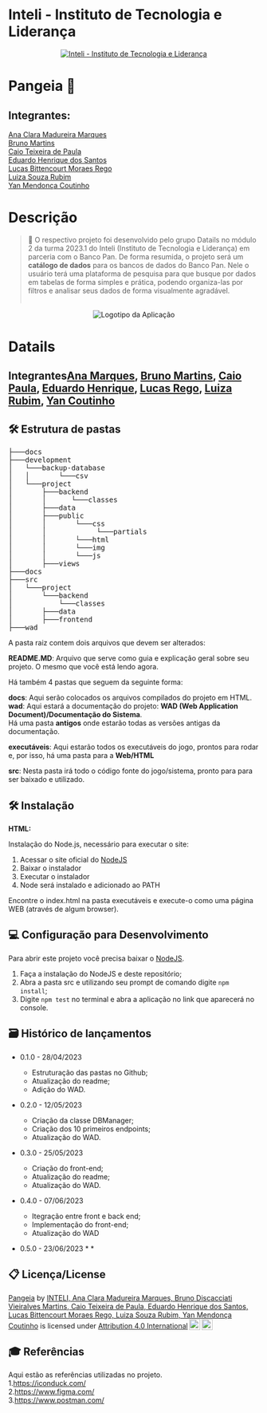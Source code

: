# Inteli - Instituto de Tecnologia e Liderança 


<p align="center">
<a href= "https://www.inteli.edu.br/"><img src="https://www.inteli.edu.br/wp-content/uploads/2021/08/20172028/marca_1-2.png" alt="Inteli - Instituto de Tecnologia e Liderança" border="0"></a>
</p>

# Pangeia 📝
## Integrantes: 
   <a href="https://www.linkedin.com/in/ana-clara-madureira-marques/">Ana Clara Madureira Marques</a><br>
    <a href="https://www.linkedin.com/in/bruno-martins-2b6742269/">Bruno Martins</a><br>
    <a href="https://www.linkedin.com/in/caio-paula-36b187264/">Caio Teixeira de Paula </a><br>
    <a href="http://linkedin.com/in/eduardo-henrique-dos-santos-8b24451b8">Eduardo Henrique dos Santos</a><br>
    <a href="https://www.linkedin.com/in/lucas-rego-90469a271/">Lucas Bittencourt Moraes Rego</a><br>
    <a href="https://www.linkedin.com/in/luiza-rubim/">Luiza Souza Rubim</a><br>
    <a href="https://www.linkedin.com/in/yan-m-coutinho/"> Yan Mendonça Coutinho </a><br>
# Descrição 
> 📜 O respectivo projeto foi desenvolvido pelo grupo Datails no módulo 2 da turma 2023.1 do Inteli (Instituto de Tecnologia e Liderança) em parceria com o Banco Pan. De forma resumida, o projeto será um <strong>catálogo de dados</strong> para os bancos de dados do Banco Pan. Nele o usuário terá uma plataforma de pesquisa para que busque por dados em tabelas de forma simples e prática, podendo organiza-las por filtros e analisar seus dados de forma visualmente agradável.
<br><br>
<p align="center">
<img src="" alt="Logotipo da Aplicação" border="0">
</p>

# Datails 
## Integrantes<a href="https://www.linkedin.com/in/ana-clara-madureira-marques/">Ana Marques</a>, <a href="https://www.linkedin.com/in/bruno-martins-2b6742269/">Bruno Martins</a>, <a href="https://www.linkedin.com/in/caio-paula-36b187264/">Caio Paula</a>, <a href="http://linkedin.com/in/eduardo-henrique-dos-santos-8b24451b8">Eduardo Henrique</a>, <a href="https://www.linkedin.com/in/lucas-rego-90469a271/">Lucas Rego</a>, <a href="https://www.linkedin.com/in/luiza-rubim/">Luiza Rubim</a>, <a href="https://www.linkedin.com/in/yan-m-coutinho/"> Yan Coutinho </a>

## 🛠 Estrutura de pastas

<pre>
├───docs
├───development
│   └───backup-database
│   │       └───csv
│   └───project
│       ├───backend
│       │      └───classes
│       ├───data
│       ├───public
│       │       └───css
│       │            └───partials
│       │       └───html
│       │       └───img
│       │       └───js
│       ├───views
├───docs
├───src
│   └───project
│       └───backend
│           └───classes
│       ├───data
│       ├───frontend
├───wad
</pre>

A pasta raiz contem dois arquivos que devem ser alterados:

<b>README.MD</b>: Arquivo que serve como guia e explicação geral sobre seu projeto. O mesmo que você está lendo agora.

Há também 4 pastas que seguem da seguinte forma:

<b>docs</b>: Aqui serão colocados os arquivos compilados do projeto em HTML.
<br>
<b>wad</b>: Aqui estará a documentação do projeto: <b>WAD (Web Application Document)/Documentação do Sistema</b>.
<br>
Há uma pasta <b>antigos</b> onde estarão todas as versões antigas da documentação.

<b>executáveis</b>: Aqui estarão todos os executáveis do jogo, prontos para rodar e, por isso, há uma pasta para a <b>Web/HTML</b>

<b>src</b>: Nesta pasta irá todo o código fonte do jogo/sistema, pronto para para ser baixado e utilizado.

## 🛠 Instalação

<b>HTML:</b>

Instalação do Node.js, necessário para executar o site:
   1. Acessar o site oficial do <a href="https://nodejs.org/en">NodeJS</a>
   2. Baixar o instalador
   3. Executar o instalador
   4. Node será instalado e adicionado ao PATH
 
Encontre o index.html na pasta executáveis e execute-o como uma página WEB (através de algum browser).

## 💻 Configuração para Desenvolvimento

Para abrir este projeto você precisa baixar o <a href="https://nodejs.org/en">NodeJS</a>.

1. Faça a instalação do NodeJS e deste repositório;
2. Abra a pasta src e utilizando seu prompt de comando digite <code>npm install</code>;
3. Digite <code>npm test</code> no terminal e abra a aplicação no link que aparecerá no console.

## 🗃 Histórico de lançamentos

* 0.1.0 - 28/04/2023
    * Estruturação das pastas no Github;
    * Atualização do readme;
    * Adição do WAD.
 
 * 0.2.0 - 12/05/2023
    * Criação da classe DBManager;
    * Criação dos 10 primeiros endpoints;
    * Atualização do WAD.
    
 * 0.3.0 - 25/05/2023
    * Criação do front-end;
    * Atualização do readme;
    * Atualização do WAD.

 * 0.4.0 - 07/06/2023
    * Itegração entre front e back end;
    * Implementação do front-end;
    * Atualização do WAD
  
 * 0.5.0 - 23/06/2023
    * 
    *


## 📋 Licença/License
<p xmlns:cc="http://creativecommons.org/ns#" xmlns:dct="http://purl.org/dc/terms/"><a property="dct:title" rel="cc:attributionURL" href="https://github.com/2023M2T9-Inteli/projeto4">Pangeia</a> by <a rel="cc:attributionURL dct:creator" property="cc:attributionName" href="https://github.com/2023M2T9-Inteli/projeto4">INTELI, Ana Clara Madureira Marques, Bruno Discacciati Vieiralves Martins, Caio Teixeira de Paula, Eduardo Henrique dos Santos, Lucas Bittencourt Moraes Rego, Luiza Souza Rubim, Yan Mendonça Coutinho</a> is licensed under <a href="http://creativecommons.org/licenses/by/4.0/?ref=chooser-v1" target="_blank" rel="license noopener noreferrer" style="display:inline-block;">Attribution 4.0 International<img style="height:22px!important;margin-left:3px;vertical-align:text-bottom;" src="https://mirrors.creativecommons.org/presskit/icons/cc.svg?ref=chooser-v1"><img style="height:22px!important;margin-left:3px;vertical-align:text-bottom;" src="https://mirrors.creativecommons.org/presskit/icons/by.svg?ref=chooser-v1"></a></p>


## 🎓 Referências
Aqui estão as referências utilizadas no projeto. <br>
1.https://iconduck.com/ <br>
2.https://www.figma.com/ <br>
3.https://www.postman.com/ <br>
